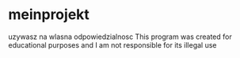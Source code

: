 # meinprojekt
uzywasz na wlasna odpowiedzialnosc
This program was created for educational purposes and I am not responsible for its illegal use

